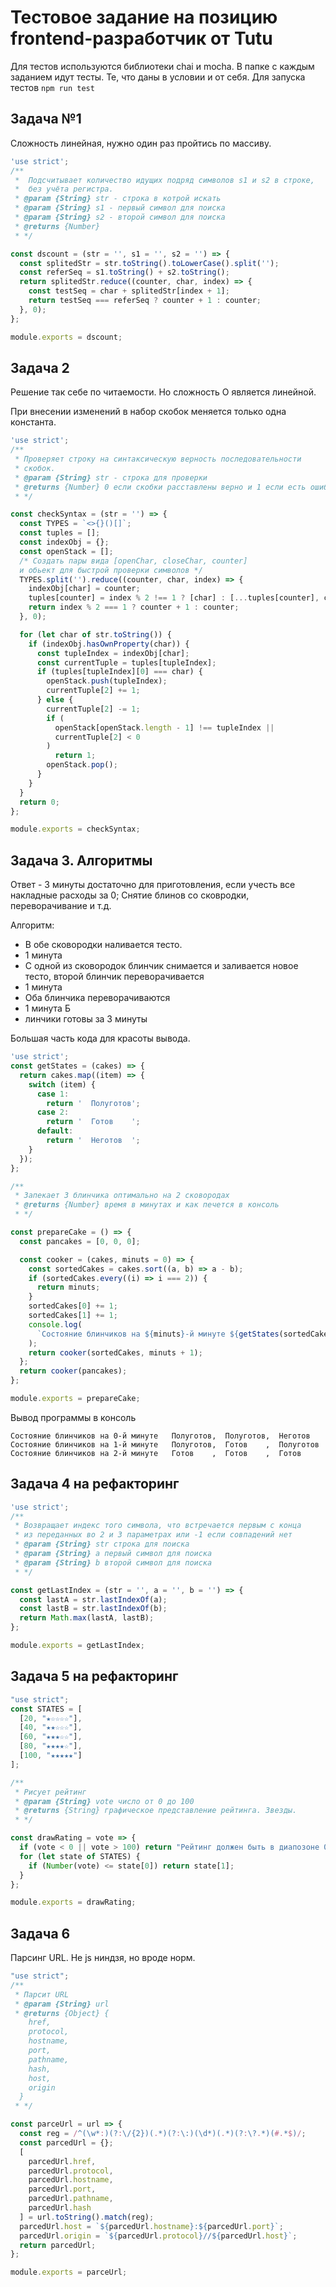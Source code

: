 # Тестовое задание на позицию frontend-разработчик от Tutu
Для тестов используются библиотеки chai и mocha.
В папке с каждым заданием идут тесты. Те, что даны в условии и от себя.
Для запуска тестов `npm run test`

## Задача №1
Сложность линейная, нужно один раз пройтись по массиву.

``` js
'use strict';
/** 
 *  Подсчитывает количество идущих подряд символов s1 и s2 в строке,
 *  без учёта регистра.
 * @param {String} str - строка в котрой искать
 * @param {String} s1 - первый символ для поиска
 * @param {String} s2 - второй символ для поиска
 * @returns {Number}
 * */

const dscount = (str = '', s1 = '', s2 = '') => {
  const splitedStr = str.toString().toLowerCase().split('');
  const referSeq = s1.toString() + s2.toString();
  return splitedStr.reduce((counter, char, index) => {
    const testSeq = char + splitedStr[index + 1];
    return testSeq === referSeq ? counter + 1 : counter;
  }, 0);
};

module.exports = dscount;

```

## Задача 2
Решение так себе по читаемости. Но сложность O является линейной.

При внесении изменений в набор скобок меняется только одна константа.
``` js
'use strict';
/** 
 * Проверяет строку на синтаксическую верность последовательности
 * скобок.
 * @param {String} str - строка для проверки
 * @returns {Number} 0 если скобки расставлены верно и 1 если есть ошибка
 * */

const checkSyntax = (str = '') => {
  const TYPES = `<>{}()[]`;
  const tuples = [];
  const indexObj = {};
  const openStack = [];
  /* Создать пары вида [openChar, closeChar, counter] 
  и обьект для быстрой проверки символов */
  TYPES.split('').reduce((counter, char, index) => {
    indexObj[char] = counter;
    tuples[counter] = index % 2 !== 1 ? [char] : [...tuples[counter], char, 0];
    return index % 2 === 1 ? counter + 1 : counter;
  }, 0);

  for (let char of str.toString()) {
    if (indexObj.hasOwnProperty(char)) {
      const tupleIndex = indexObj[char];
      const currentTuple = tuples[tupleIndex];
      if (tuples[tupleIndex][0] === char) {
        openStack.push(tupleIndex);
        currentTuple[2] += 1;
      } else {
        currentTuple[2] -= 1;
        if (
          openStack[openStack.length - 1] !== tupleIndex ||
          currentTuple[2] < 0
        )
          return 1;
        openStack.pop();
      }
    }
  }
  return 0;
};

module.exports = checkSyntax;
```

## Задача 3. Алгоритмы
Ответ - 3 минуты достаточно для приготовления, если учесть все накладные расходы за 0; Снятие блинов со сковродки, переворачивание и т.д.

Алгоритм: 
* В обе сковородки наливается тесто. 
* 1 минута 
* С одной из сковородок блинчик снимается и заливается новое тесто, второй блинчик переворачивается 
* 1 минута 
* Оба блинчика переворачиваются 
* 1 минута Б
* линчики готовы за 3 минуты

Большая часть кода для красоты вывода.

``` js
'use strict';
const getStates = (cakes) => {
  return cakes.map((item) => {
    switch (item) {
      case 1:
        return '  Полуготов';
      case 2:
        return '  Готов    ';
      default:
        return '  Неготов  ';
    }
  });
};

/**
 * Запекает 3 блинчика оптимально на 2 сковородах
 * @returns {Number} время в минутах и как печется в консоль
 * */

const prepareCake = () => {
  const pancakes = [0, 0, 0];

  const cooker = (cakes, minuts = 0) => {
    const sortedCakes = cakes.sort((a, b) => a - b);
    if (sortedCakes.every((i) => i === 2)) {
      return minuts;
    }
    sortedCakes[0] += 1;
    sortedCakes[1] += 1;
    console.log(
      `Состояние блинчиков на ${minuts}-й минуте ${getStates(sortedCakes)}`,
    );
    return cooker(sortedCakes, minuts + 1);
  };
  return cooker(pancakes);
};

module.exports = prepareCake;
```

Вывод программы в консоль 

```
Состояние блинчиков на 0-й минуте   Полуготов,  Полуготов,  Неготов
Состояние блинчиков на 1-й минуте   Полуготов,  Готов    ,  Полуготов
Состояние блинчиков на 2-й минуте   Готов    ,  Готов    ,  Готов
```

## Задача 4 на рефакторинг

``` js
'use strict';
/**
 * Возвращает индекс того символа, что встречается первым с конца 
 * из переданных во 2 и 3 параметрах или -1 если совпадений нет
 * @param {String} str строка для поиска
 * @param {String} a первый символ для поиска
 * @param {String} b второй символ для поиска
 * */

const getLastIndex = (str = '', a = '', b = '') => {
  const lastA = str.lastIndexOf(a);
  const lastB = str.lastIndexOf(b);
  return Math.max(lastA, lastB);
};

module.exports = getLastIndex;

```

## Задача 5 на рефакторинг
``` js
"use strict";
const STATES = [
  [20, "★☆☆☆☆"],
  [40, "★★☆☆☆"],
  [60, "★★★☆☆"],
  [80, "★★★★☆"],
  [100, "★★★★★"]
];

/**
 * Рисует рейтинг
 * @param {String} vote число от 0 до 100
 * @returns {String} графическое представление рейтинга. Звезды.
 * */

const drawRating = vote => {
  if (vote < 0 || vote > 100) return "Рейтинг должен быть в диапозоне 0 - 100";
  for (let state of STATES) {
    if (Number(vote) <= state[0]) return state[1];
  }
};

module.exports = drawRating;
```

## Задача 6
Парсинг URL. Не js ниндзя, но вроде норм.

```js
"use strict";
/**
 * Парсит URL
 * @param {String} url
 * @returns {Object} {
    href,
    protocol,
    hostname,
    port,
    pathname,
    hash,
    host,
    origin
  }
 * */

const parceUrl = url => {
  const reg = /^(\w*:)(?:\/{2})(.*)(?:\:)(\d*)(.*)(?:\?.*)(#.*$)/;
  const parcedUrl = {};
  [
    parcedUrl.href,
    parcedUrl.protocol,
    parcedUrl.hostname,
    parcedUrl.port,
    parcedUrl.pathname,
    parcedUrl.hash
  ] = url.toString().match(reg);
  parcedUrl.host = `${parcedUrl.hostname}:${parcedUrl.port}`;
  parcedUrl.origin = `${parcedUrl.protocol}//${parcedUrl.host}`;
  return parcedUrl;
};

module.exports = parceUrl;
```